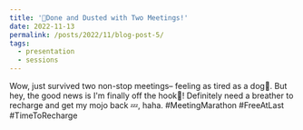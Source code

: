 ```yaml
---
title: '📅Done and Dusted with Two Meetings!'
date: 2022-11-13
permalink: /posts/2022/11/blog-post-5/
tags:
  - presentation
  - sessions
---
```


Wow, just survived two non-stop meetings– feeling as tired as a dog🤯. But hey, the good news is I'm finally off the hook🎈! Definitely need a breather to recharge and get my mojo back 💤, haha.  #MeetingMarathon #FreeAtLast #TimeToRecharge
